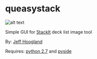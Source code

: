 # queasystack

![alt text](http://i.imgur.com/0z1k8Tn.png "Queasy Stack GUI")

Simple GUI for [StackIt](https://github.com/poppu-mtg/StackIt) deck list image tool

By: [Jeff Hoogland](http://www.jeffhoogland.com/)

Requires: [python 2.7](https://www.python.org/downloads/) and [pyside](http://qt-project.org/wiki/PySideDownloads)
